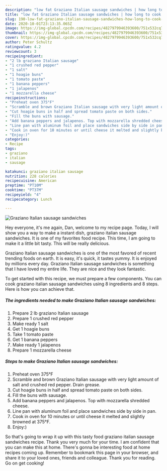 ```yaml
---
description: "low fat Graziano Italian sausage sandwiches | how long to cook Graziano Italian sausage sandwiches"
title: "low fat Graziano Italian sausage sandwiches | how long to cook Graziano Italian sausage sandwiches"
slug: 190-low-fat-graziano-italian-sausage-sandwiches-how-long-to-cook-graziano-italian-sausage-sandwiches
date: 2020-10-01T23:13:35.065Z
image: https://img-global.cpcdn.com/recipes/4827979946393600/751x532cq70/graziano-italian-sausage-sandwiches-recipe-main-photo.jpg
thumbnail: https://img-global.cpcdn.com/recipes/4827979946393600/751x532cq70/graziano-italian-sausage-sandwiches-recipe-main-photo.jpg
cover: https://img-global.cpcdn.com/recipes/4827979946393600/751x532cq70/graziano-italian-sausage-sandwiches-recipe-main-photo.jpg
author: Peter Schultz
ratingvalue: 4.2
reviewcount: 3
recipeingredient:
- "2 lb graziano Italian sausage"
- "1 crushed red pepper"
- "1 salt"
- "1 hoagie buns"
- "1 tomato paste"
- "1 banana peppers"
- "1 jalapenos"
- "1 mozzarella cheese"
recipeinstructions:
- "Preheat oven 375°F"
- "Scramble and brown Graziano Italian sausage with very light amount of salt and crushed red pepper.  Drain grease."
- "Cut hoagie buns in half and spread tomato paste on both sides."
- "Fill the buns with sausage."
- "Add banana peppers and jalapenos. Top with mozzarella shredded cheese."
- "Line pan with aluminum foil and place sandwiches side by side in pan."
- "Cook in oven for 10 minutes or until cheese it melted and slightly browned at 375°F."
- "Enjoy:)"
categories:
- Recipe
tags:
- graziano
- italian
- sausage

katakunci: graziano italian sausage 
nutrition: 228 calories
recipecuisine: American
preptime: "PT10M"
cooktime: "PT37M"
recipeyield: "4"
recipecategory: Lunch

---
```



![Graziano Italian sausage sandwiches](https://img-global.cpcdn.com/recipes/4827979946393600/751x532cq70/graziano-italian-sausage-sandwiches-recipe-main-photo.jpg)

Hey everyone, it's me again, Dan, welcome to my recipe page. Today, I will show you a way to make a instant dish, graziano italian sausage sandwiches. It is one of my favorites food recipe. This time, I am going to make it a little bit tasty. This will be really delicious.



Graziano Italian sausage sandwiches is one of the most favored of recent trending foods on earth. It is easy, it's quick, it tastes yummy. It is enjoyed by millions every day. Graziano Italian sausage sandwiches is something that I have loved my entire life. They are nice and they look fantastic.


To get started with this recipe, we must prepare a few components. You can cook graziano italian sausage sandwiches using 8 ingredients and 8 steps. Here is how you can achieve that.

<!--inarticleads1-->

##### The ingredients needed to make Graziano Italian sausage sandwiches:

1. Prepare 2 lb graziano Italian sausage
1. Prepare 1 crushed red pepper
1. Make ready 1 salt
1. Get 1 hoagie buns
1. Take 1 tomato paste
1. Get 1 banana peppers
1. Make ready 1 jalapenos
1. Prepare 1 mozzarella cheese




<!--inarticleads2-->

##### Steps to make Graziano Italian sausage sandwiches:

1. Preheat oven 375°F
1. Scramble and brown Graziano Italian sausage with very light amount of salt and crushed red pepper.  Drain grease.
1. Cut hoagie buns in half and spread tomato paste on both sides.
1. Fill the buns with sausage.
1. Add banana peppers and jalapenos. Top with mozzarella shredded cheese.
1. Line pan with aluminum foil and place sandwiches side by side in pan.
1. Cook in oven for 10 minutes or until cheese it melted and slightly browned at 375°F.
1. Enjoy:)




So that's going to wrap it up with this tasty food graziano italian sausage sandwiches recipe. Thank you very much for your time. I am confident that you can make this at home. There's gonna be interesting food at home recipes coming up. Remember to bookmark this page in your browser, and share it to your loved ones, friends and colleague. Thank you for reading. Go on get cooking!
